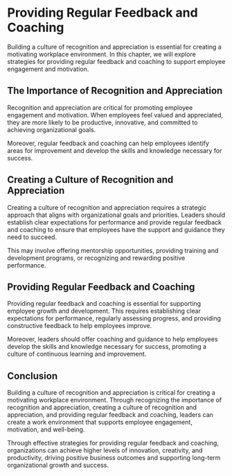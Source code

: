 Providing Regular Feedback and Coaching
======================================================================================================

Building a culture of recognition and appreciation is essential for creating a motivating workplace environment. In this chapter, we will explore strategies for providing regular feedback and coaching to support employee engagement and motivation.

The Importance of Recognition and Appreciation
----------------------------------------------

Recognition and appreciation are critical for promoting employee engagement and motivation. When employees feel valued and appreciated, they are more likely to be productive, innovative, and committed to achieving organizational goals.

Moreover, regular feedback and coaching can help employees identify areas for improvement and develop the skills and knowledge necessary for success.

Creating a Culture of Recognition and Appreciation
--------------------------------------------------

Creating a culture of recognition and appreciation requires a strategic approach that aligns with organizational goals and priorities. Leaders should establish clear expectations for performance and provide regular feedback and coaching to ensure that employees have the support and guidance they need to succeed.

This may involve offering mentorship opportunities, providing training and development programs, or recognizing and rewarding positive performance.

Providing Regular Feedback and Coaching
---------------------------------------

Providing regular feedback and coaching is essential for supporting employee growth and development. This requires establishing clear expectations for performance, regularly assessing progress, and providing constructive feedback to help employees improve.

Moreover, leaders should offer coaching and guidance to help employees develop the skills and knowledge necessary for success, promoting a culture of continuous learning and improvement.

Conclusion
----------

Building a culture of recognition and appreciation is critical for creating a motivating workplace environment. Through recognizing the importance of recognition and appreciation, creating a culture of recognition and appreciation, and providing regular feedback and coaching, leaders can create a work environment that supports employee engagement, motivation, and well-being.

Through effective strategies for providing regular feedback and coaching, organizations can achieve higher levels of innovation, creativity, and productivity, driving positive business outcomes and supporting long-term organizational growth and success.
